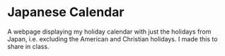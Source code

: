 # Japanese Calendar
A webpage displaying my holiday calendar with just the holidays from Japan, i.e. excluding the American and Christian holidays. I made this to share in class.

